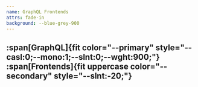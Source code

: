 ```yaml
---
name: GraphQL Frontends
attrs: fade-in
background: --blue-grey-900
---
```


## :span[GraphQL]{fit color="--primary" style="--casl:0;--mono:1;--slnt:0;--wght:900;"} :span[Frontends]{fit uppercase color="--secondary" style="--slnt:-20;"}
